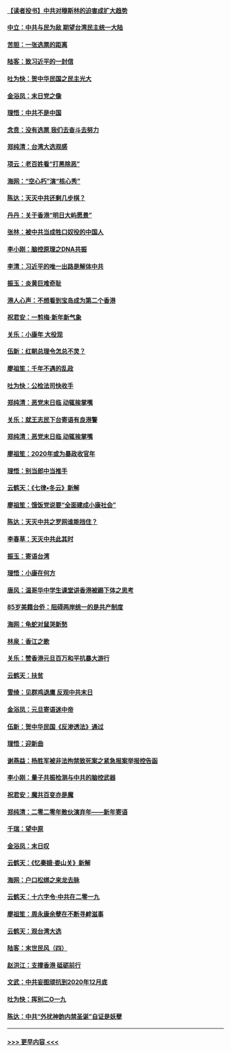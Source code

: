 #### [【读者投书】中共对穆斯林的迫害成扩大趋势](../pages/nsc993/n11791371.md?t=01150701) 
#### [中立：中共与民为敌 期望台湾民主统一大陆](../pages/nsc993/n11790392.md?t=01150701) 
#### [苦胆：一张选票的距离](../pages/nsc993/n11788914.md?t=01150701) 
#### [陆客：致习近平的一封信](../pages/nsc993/n11788867.md?t=01150701) 
#### [吐为快：贺中华民国之民主光大](../pages/nsc993/n11788618.md?t=01150701) 
#### [金浴凤：末日党之像](../pages/nsc993/n11787475.md?t=01150701) 
#### [理悟：中共不是中国](../pages/nsc993/n11787463.md?t=01150701) 
#### [念贲：没有选票  我们去奋斗去努力](../pages/nsc993/n11787398.md?t=01150701) 
#### [郑纯清：台湾大选观感](../pages/nsc993/n11786210.md?t=01150701) 
#### [项云：老百姓看“打黑除恶”](../pages/nsc993/n11785398.md?t=01150701) 
#### [海网：“空心朽”演“核心秀”](../pages/nsc993/n11783874.md?t=01150701) 
#### [陈达：天灭中共还剩几步棋？](../pages/nsc993/n11783719.md?t=01150701) 
#### [丹丹：关于香港“明日大屿愿景”](../pages/nsc993/n11783273.md?t=01150701) 
#### [张林：被中共当成牲口奴役的中国人](../pages/nsc993/n11782397.md?t=01150701) 
#### [李小刚：脑控原理之DNA共振](../pages/nsc993/n11780962.md?t=01150701) 
#### [李清：习近平的唯一出路是解体中共](../pages/nsc993/n11780866.md?t=01150701) 
#### [振玉：炎黄巨难奇耻](../pages/nsc993/n11779632.md?t=01150701) 
#### [港人心声：不想看到宝岛成为第二个香港](../pages/nsc993/n11778817.md?t=01150701) 
#### [祝君安：一剪梅‧新年新气象](../pages/nsc993/n11776340.md?t=01150701) 
#### [关乐：小康年 大役现](../pages/nsc993/n11774213.md?t=01150701) 
#### [伍新：红朝总理令怎总不灵？](../pages/nsc993/n11770813.md?t=01150701) 
#### [廖祖笙：千年不遇的乱政](../pages/nsc993/n11770373.md?t=01150701) 
#### [吐为快：公检法司快收手](../pages/nsc993/n11770359.md?t=01150701) 
#### [郑纯清：恶党末日临 动辄挨掌嘴](../pages/nsc993/n11769912.md?t=01150701) 
#### [关乐：就王志民下台寄语有良港警](../pages/nsc993/n11769903.md?t=01150701) 
#### [郑纯清：恶党末日临 动辄挨掌嘴](../pages/nsc993/n11769356.md?t=01150701) 
#### [廖祖笙：2020年或为暴政收官年](../pages/nsc993/n11768216.md?t=01150701) 
#### [理悟：别当郎中当推手](../pages/nsc993/n11768243.md?t=01150701) 
#### [云鹤天：《七律▪冬云》新解](../pages/nsc993/n11768204.md?t=01150701) 
#### [廖祖笙：饿饭党说要“全面建成小康社会”](../pages/nsc993/n11767482.md?t=01150701) 
#### [陈达：天灭中共之罗网谁能挡住？](../pages/nsc993/n11767465.md?t=01150701) 
#### [李春草：天灭中共此其时](../pages/nsc993/n11767452.md?t=01150701) 
#### [振玉：寄语台湾](../pages/nsc993/n11767432.md?t=01150701) 
#### [理悟：小康在何方](../pages/nsc993/n11767394.md?t=01150701) 
#### [唐风：温哥华中学生课堂讲香港被踢下体之思考](../pages/nsc993/n11766848.md?t=01150701) 
#### [85岁美籍台侨：阻碍两岸统一的是共产制度](../pages/nsc993/n11765043.md?t=01150701) 
#### [海网：龟蛇对鼠哭新愁](../pages/nsc993/n11764895.md?t=01150701) 
#### [林泉：香江之歌](../pages/nsc993/n11764415.md?t=01150701) 
#### [关乐：赞香港元旦百万和平抗暴大游行](../pages/nsc993/n11764382.md?t=01150701) 
#### [云鹤天：扶贫](../pages/nsc993/n11764245.md?t=01150701) 
#### [雪绮：见群鸡退鹰  反观中共末日](../pages/nsc993/n11762112.md?t=01150701) 
#### [金浴凤：元旦寄语迷中帝](../pages/nsc993/n11761788.md?t=01150701) 
#### [伍新：贺中华民国《反渗透法》通过](../pages/nsc993/n11761994.md?t=01150701) 
#### [理悟：迎新曲](../pages/nsc993/n11761152.md?t=01150701) 
#### [谢燕益：杨胜军被非法拘禁致死案之紧急报案举报控告函](../pages/nsc993/n11756134.md?t=01150701) 
#### [李小刚：量子共振检测与中共的脑控武器](../pages/nsc993/n11754518.md?t=01150701) 
#### [祝君安：魔共百变亦是魔](../pages/nsc993/n11754469.md?t=01150701) 
#### [郑纯清：二零二零年散伙演弃年——新年寄语](../pages/nsc993/n11754195.md?t=01150701) 
#### [千瑞：望中原](../pages/nsc993/n11754159.md?t=01150701) 
#### [金浴凤：末日叹](../pages/nsc993/n11752359.md?t=01150701) 
#### [云鹤天：《忆秦娥‧娄山关》新解](../pages/nsc993/n11752348.md?t=01150701) 
#### [海网：户口松绑之来龙去脉](../pages/nsc993/n11752328.md?t=01150701) 
#### [云鹤天：十六字令‧中共在二零一九](../pages/nsc993/n11752305.md?t=01150701) 
#### [廖祖笙：周永康余孽在不断寻衅滋事](../pages/nsc993/n11751013.md?t=01150701) 
#### [云鹤天：观台湾大选](../pages/nsc993/n11751007.md?t=01150701) 
#### [陆客：末世民风（四）](../pages/nsc993/n11749203.md?t=01150701) 
#### [赵洪江：支撑香港 砥砺前行](../pages/nsc993/n11748482.md?t=01150701) 
#### [文武：中共妄图顽抗到2020年12月底](../pages/nsc993/n11748446.md?t=01150701) 
#### [吐为快：挥别二O一九](../pages/nsc993/n11748411.md?t=01150701) 
#### [陈达：中共“外扰神韵内禁圣诞”自证是妖孽](../pages/nsc993/n11748226.md?t=01150701) 

----
#### [ >>> 更早内容 <<< ](../indexes/nsc993-earlier.md)
